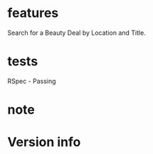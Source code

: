 # features
Search for a Beauty Deal by Location and Title.

# tests
RSpec - Passing

# note

# Version info
